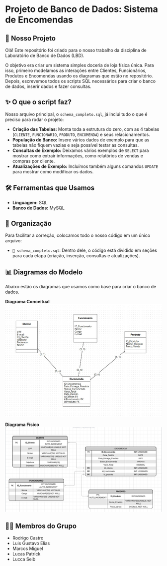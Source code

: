 # Projeto de Banco de Dados: Sistema de Encomendas

## 📜 Nosso Projeto

Olá! Este repositório foi criado para o nosso trabalho da disciplina de Laboratório de Banco de Dados (LBD).

O objetivo era criar um sistema simples doceria de loja física única. Para isso, primeiro modelamos as interações entre Clientes, Funcionários, Produtos e Encomendas usando os diagramas que estão no repositório. Depois, escrevemos todos os scripts SQL necessários para criar o banco de dados, inserir dados e fazer consultas.

## ✨ O que o script faz?

Nosso arquivo principal, o `schema_completo.sql`, já inclui tudo o que é preciso para rodar o projeto:

-   **Criação das Tabelas:** Monta toda a estrutura do zero, com as 4 tabelas (`CLIENTE`, `FUNCIONARIO`, `PRODUTO`, `ENCOMENDA`) e seus relacionamentos.
-   **População do Banco:** Insere vários dados de exemplo para que as tabelas não fiquem vazias e seja possível testar as consultas.
-   **Consultas de Exemplo:** Deixamos vários exemplos de `SELECT` para mostrar como extrair informações, como relatórios de vendas e compras por cliente.
-   **Atualizações de Exemplo:** Incluímos também alguns comandos `UPDATE` para mostrar como modificar os dados.

## 🛠️ Ferramentas que Usamos

-   **Linguagem:** SQL
-   **Banco de Dados:** MySQL

## 📂 Organização

Para facilitar a correção, colocamos todo o nosso código em um único arquivo:

-   `📄 schema_completo.sql`: Dentro dele, o código está dividido em seções para cada etapa (criação, inserção, consultas e atualizações).

## 📊 Diagramas do Modelo

Abaixo estão os diagramas que usamos como base para criar o banco de dados.

**Diagrama Conceitual**
_![Diagrama Conceitual](Diagrama%201.jpg)_

**Diagrama Físico**
_![Diagrama Físico](Diagrama%202.jpg)_


## 👨‍💻 Membros do Grupo

-   Rodrigo Castro
-   Luis Gustavo Elias
-   Marcos Miguel
-   Lucas Patrick
-   Lucca Seib
